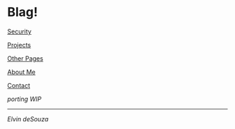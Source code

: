 # Blag!

[Security](src/security.md)

[Projects](src/projects.md)

[Other Pages](src/pages.md)

[About Me](./src/about.html)

[Contact](./src/contact.md)

_porting WIP_

---

_Elvin deSouza_
